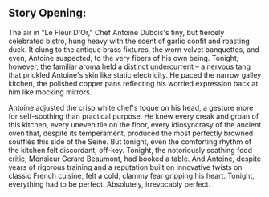 ## Story Opening:

The air in "Le Fleur D'Or," Chef Antoine Dubois's tiny, but fiercely celebrated bistro, hung heavy with the scent of garlic confit and roasting duck. It clung to the antique brass fixtures, the worn velvet banquettes, and even, Antoine suspected, to the very fibers of his own being. Tonight, however, the familiar aroma held a distinct undercurrent – a nervous tang that prickled Antoine's skin like static electricity. He paced the narrow galley kitchen, the polished copper pans reflecting his worried expression back at him like mocking mirrors.

Antoine adjusted the crisp white chef's toque on his head, a gesture more for self-soothing than practical purpose. He knew every creak and groan of this kitchen, every uneven tile on the floor, every idiosyncrasy of the ancient oven that, despite its temperament, produced the most perfectly browned soufflés this side of the Seine. But tonight, even the comforting rhythm of the kitchen felt discordant, off-key. Tonight, the notoriously scathing food critic, Monsieur Gerard Beaumont, had booked a table. And Antoine, despite years of rigorous training and a reputation built on innovative twists on classic French cuisine, felt a cold, clammy fear gripping his heart. Tonight, everything had to be perfect. Absolutely, irrevocably perfect.
